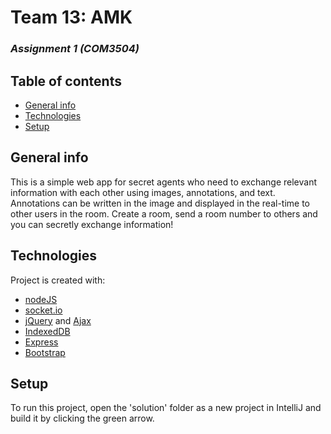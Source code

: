 # Team 13: AMK
### _Assignment 1 (COM3504)_

## Table of contents
* [General info](#general-info)
* [Technologies](#technologies)
* [Setup](#setup)

## General info
This is a simple web app for secret agents who need to exchange relevant information with each other using images, annotations, and text. Annotations can be written in the image and displayed in the real-time to other users in the room. 
Create a room, send a room number to others and you can secretly exchange information!

	
## Technologies
Project is created with:
* [nodeJS]
* [socket.io]
* [jQuery] and [Ajax]
* [IndexedDB]
* [Express]
* [Bootstrap]
	
## Setup
To run this project, open the 'solution' folder as a new project in IntelliJ and build it by clicking the green arrow.



   [nodeJS]: <http://nodejs.org>
   [Bootstrap]: <https://getbootstrap.com/>
   [jQuery]: <http://jquery.com>
   [Express]: <http://expressjs.com>
   [Ajax]: <https://api.jquery.com/jquery.ajax/>
   [IndexedDB]: <https://www.w3.org/TR/IndexedDB/>
   [socket.io]: <https://socket.io/>

